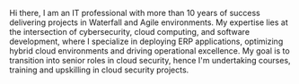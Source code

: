 Hi there,
I am an IT professional with more than 10 years of success delivering projects in Waterfall and Agile environments.  My expertise lies at the intersection of cybersecurity, cloud computing, and software development, where I specialize in deploying ERP applications, optimizing hybrid cloud environments and driving operational excellence.
My goal is to transition into senior roles in cloud security, hence I'm undertaking courses, training and upskilling in cloud security projects.
